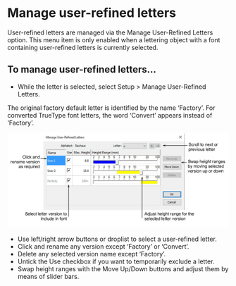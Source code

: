 # Manage user-refined letters

User-refined letters are managed via the Manage User-Refined Letters option. This menu item is only enabled when a lettering object with a font containing user-refined letters is currently selected.

## To manage user-refined letters...

- While the letter is selected, select Setup > Manage User-Refined Letters.

The original factory default letter is identified by the name ‘Factory’. For converted TrueType font letters, the word ‘Convert’ appears instead of ‘Factory’.

![ManageUserRefinedLettering.png](assets/ManageUserRefinedLettering.png)

- Use left/right arrow buttons or droplist to select a user-refined letter.
- Click and rename any version except ‘Factory’ or ‘Convert’.
- Delete any selected version name except ‘Factory’.
- Untick the Use checkbox if you want to temporarily exclude a letter.
- Swap height ranges with the Move Up/Down buttons and adjust them by means of slider bars.
